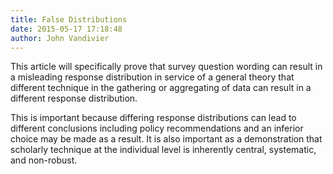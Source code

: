 ```yaml
---
title: False Distributions
date: 2015-05-17 17:18:48
author: John Vandivier
---
```




This article will specifically prove that survey question wording can result in a misleading response distribution in service of a general theory that different technique in the gathering or aggregating of data can result in a different response distribution.

This is important because differing response distributions can lead to different conclusions including policy recommendations and an inferior choice may be made as a result. It is also important as a demonstration that scholarly technique at the individual level is inherently central, systematic, and non-robust.